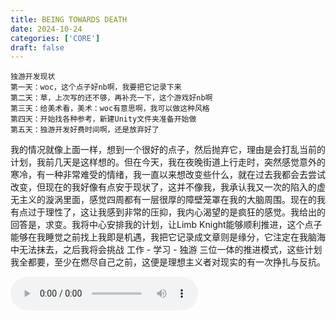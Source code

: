```yaml
---
title: BEING TOWARDS DEATH
date: 2024-10-24
categories: ['CORE']
draft: false
---
```


```DeadCode
独游开发现状
第一天：woc，这个点子好nb啊，我要把它记录下来
第二天：草，上次写的还不够，再补充一下，这个游戏好nb啊
第三天：给美术看，美术：woc有意思啊，我可以做这种风格
第四天：开始找各种参考，新建Unity文件夹准备开始做
第五天：独游开发好费时间啊，还是放弃好了
```
​	我的情况就像上面一样，想到一个很好的点子，然后抛弃它，理由是会打乱当前的计划，我前几天是这样想的。但在今天，我在夜晚街道上行走时，突然感觉意外的寒冷，有一种非常难受的情绪，我一直以来想改变些什么，就在过去我都会去尝试改变，但现在的我好像有点安于现状了，这并不像我，我承认我又一次的陷入的虚无主义的漩涡里面，感觉四周都有一层很厚的障壁笼罩在我的大脑周围。现在的我有点过于理性了，这让我感到非常的压抑，我内心渴望的是疯狂的感觉。我给出的回答是，求变。我将中心安排我的计划，让Limb Knight能够顺利推进，这个点子能够在我睡觉之前找上我即是机遇，我把它记录成文章则是缘分，它注定在我脑海中无法抹去，之后我将会挑战 工作 - 学习 - 独游 三位一体的推进模式，这些计划我全都要，至少在燃尽自己之前，这便是理想主义者对现实的有一次挣扎与反抗。

<audio controls autoplay>
  <source src="/audios/небо над головой - Я хотел быть космонавтом" type="audio/mpeg">
  Your browser does not support the audio tag.
</audio>

